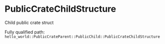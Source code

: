 # PublicCrateChildStructure

Child public crate struct


Fully qualified path: `hello_world::PublicCrateParent::PublicChild::PublicCrateChildStructure`

